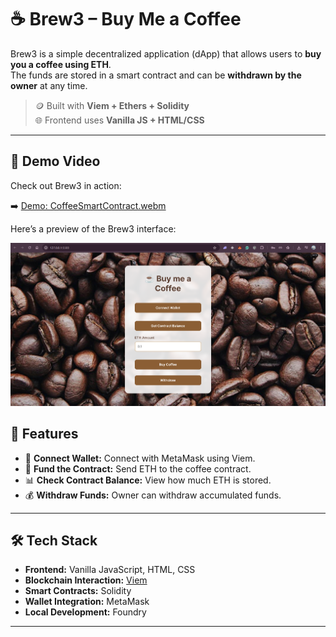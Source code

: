 # ☕ Brew3 – Buy Me a Coffee 

Brew3 is a simple decentralized application (dApp) that allows users to **buy you a coffee using ETH**.  
The funds are stored in a smart contract and can be **withdrawn by the owner** at any time.

> 🪙 Built with **Viem + Ethers + Solidity**  
> 🌐 Frontend uses **Vanilla JS + HTML/CSS**  

---

## 🎥 Demo Video

Check out Brew3 in action:

➡️ [Demo: CoffeeSmartContract.webm](https://github.com/Shivang14d04/Brew3/blob/main/demo/CoffeeSmartContract.webm)  

Here’s a preview of the Brew3 interface:

![Brew3 Screenshot](https://github.com/Shivang14d04/Brew3/blob/main/screenshot/ss.png)


## 📸 Features
- 🔗 **Connect Wallet:** Connect with MetaMask using Viem.
- 💸 **Fund the Contract:** Send ETH to the coffee contract.
- 📊 **Check Contract Balance:** View how much ETH is stored.
- 💰 **Withdraw Funds:** Owner can withdraw accumulated funds.

---

## 🛠️ Tech Stack
- **Frontend:** Vanilla JavaScript, HTML, CSS
- **Blockchain Interaction:** [Viem](https://viem.sh/)
- **Smart Contracts:** Solidity
- **Wallet Integration:** MetaMask
- **Local Development:** Foundry

---




